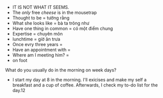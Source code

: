- IT IS NOT WHAT IT SEEMS.
- The _only_ free _cheese_ is in the mousetrap
- Thought to be  = tưởng rằng
- What she looks like = bà ta trông như
- Have one thing in common = có một điểm chung
- Expertise = chuyên môn
- lunchtime = giờ ăn trưa
- Once evry three years =
- Have an appointment with =
- Where am I meeting him? = 
- on foot

What do you usually do in the morning on week days?
- I start my day at 8 in the morning. I'll exicises and make my self a breakfast and a cup of coffee. Afterwards, I check my to-do list for the day.12